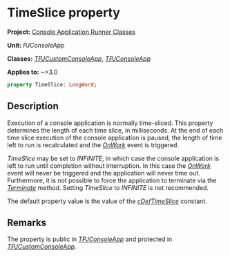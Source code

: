 # TimeSlice property

**Project:** [Console Application Runner Classes](../API.md)

**Unit:** _PJConsoleApp_

**Classes:** [_TPJCustomConsoleApp_](./TPJCustomConsoleApp.md), [_TPJConsoleApp_](./TPJConsoleApp.md)

**Applies to:** ~>3.0

```pascal
property TimeSlice: LongWord;
```

## Description

Execution of a console application is normally time-sliced. This property determines the length of each time slice, in milliseconds. At the end of each time slice execution of the console application is paused, the length of time left to run is recalculated and the [_OnWork_](./TPJCustomConsoleApp-OnWork.md) event is triggered.

_TimeSlice_ may be set to _INFINITE_, in which case the console application is left to run until completion without interruption. In this case the [_OnWork_](./TPJCustomConsoleApp-OnWork.md) event will never be triggered and the application will never time out. Furthermore, it is not possible to force the application to terminate via the [_Terminate_](./TPJCustomConsoleApp-Terminate.md) method. Setting _TimeSlice_ to _INFINITE_ is not recommended.

The default property value is the value of the [_cDefTimeSlice_](./Constants.md#cdeftimeslice) constant.

## Remarks

The property is public in [_TPJConsoleApp_](./TPJConsoleApp.md) and protected in [_TPJCustomConsoleApp_](./TPJCustomConsoleApp.md).
